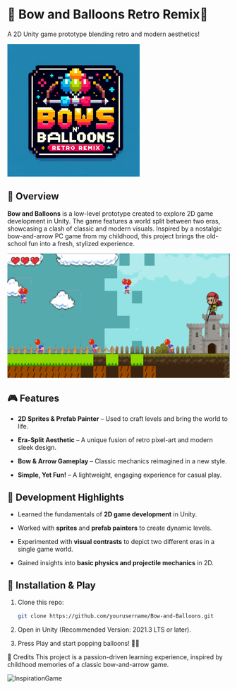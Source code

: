 # 🎯 Bow and Balloons Retro Remix🎈
A 2D Unity game prototype blending retro and modern aesthetics!

<img src="logo2.jpeg" width="300">

## 🌟 Overview
**Bow and Balloons** is a low-level prototype created to explore 2D game development in Unity. The game features a world split between two eras, showcasing a clash of classic and modern visuals. Inspired by a nostalgic bow-and-arrow PC game from my childhood, this project brings the old-school fun into a fresh, stylized experience.

<img src="GameScreen.png" width="800">


## 🎮 Features
- **2D Sprites & Prefab Painter** – Used to craft levels and bring the world to life.
  
- **Era-Split Aesthetic** – A unique fusion of retro pixel-art and modern sleek design.
  
- **Bow & Arrow Gameplay** – Classic mechanics reimagined in a new style.
  
- **Simple, Yet Fun!** – A lightweight, engaging experience for casual play.

## 🔧 Development Highlights
- Learned the fundamentals of **2D game development** in Unity.
  
- Worked with **sprites** and **prefab painters** to create dynamic levels.
  
- Experimented with **visual contrasts** to depict two different eras in a single game world.
  
- Gained insights into **basic physics and projectile mechanics** in 2D.

## 🚀 Installation & Play
1. Clone this repo:  
   ```bash
   git clone https://github.com/yourusername/Bow-and-Balloons.git

2. Open in Unity (Recommended Version: 2021.3 LTS or later).

3. Press Play and start popping balloons! 🎯🎈

🎨 Credits
This project is a passion-driven learning experience, inspired by childhood memories of a classic bow-and-arrow game.

![InspirationGame](inspiration.gif)
